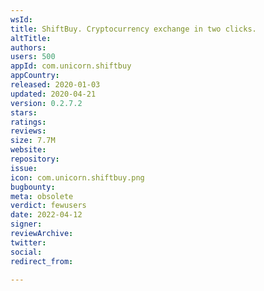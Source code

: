 ```yaml
---
wsId: 
title: ShiftBuy. Cryptocurrency exchange in two clicks.
altTitle: 
authors: 
users: 500
appId: com.unicorn.shiftbuy
appCountry: 
released: 2020-01-03
updated: 2020-04-21
version: 0.2.7.2
stars: 
ratings: 
reviews: 
size: 7.7M
website: 
repository: 
issue: 
icon: com.unicorn.shiftbuy.png
bugbounty: 
meta: obsolete
verdict: fewusers
date: 2022-04-12
signer: 
reviewArchive: 
twitter: 
social: 
redirect_from: 

---
```



